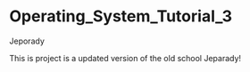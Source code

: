 # Operating_System_Tutorial_3

Jeporady

This is project is a updated version of the old school Jeparady!
